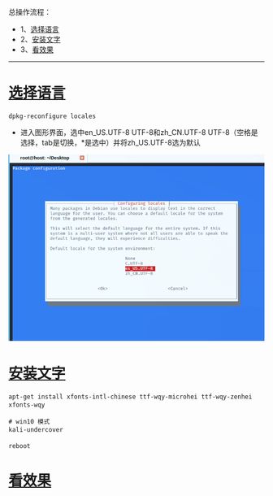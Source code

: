 总操作流程：
- 1、[选择语言](#kail-linux-01)
- 2、[安装文字](#kail-linux-02)
- 3、[看效果](#kail-linux-03)

***

# <a name="kail-linux-01" href="#" >选择语言</a>

```shell
dpkg-reconfigure locales
```

- 进入图形界面，选中en_US.UTF-8 UTF-8和zh_CN.UTF-8 UTF-8（空格是选择，tab是切换，*是选中）并将zh_US.UTF-8选为默认

![](image/2-1.png)

# <a name="kail-linux-02" href="#" >安装文字</a>

```
apt-get install xfonts-intl-chinese ttf-wqy-microhei ttf-wqy-zenhei xfonts-wqy

# win10 模式
kali-undercover

reboot
```

# <a name="kail-linux-03" href="#" >看效果</a>
